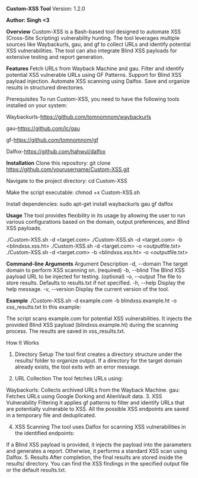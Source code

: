 **Custom-XSS Tool**
Version: 1.2.0

**Author: Singh <3**

**Overview**
Custom-XSS is a Bash-based tool designed to automate XSS (Cross-Site Scripting) vulnerability hunting. The tool leverages multiple sources like Waybackurls, gau, and gf to collect URLs and identify potential XSS vulnerabilities. The tool can also integrate Blind XSS payloads for extensive testing and report generation.

**Features**
Fetch URLs from Wayback Machine and gau.
Filter and identify potential XSS vulnerable URLs using GF Patterns.
Support for Blind XSS payload injection.
Automate XSS scanning using Dalfox.
Save and organize results in structured directories.

Prerequisites
To run Custom-XSS, you need to have the following tools installed on your system:

Waybackurls-https://github.com/tomnomnom/waybackurls

gau-https://github.com/lc/gau

gf-https://github.com/tomnomnom/gf

Dalfox-https://github.com/hahwul/dalfox



**Installation**
Clone this repository:
git clone https://github.com/yourusername/Custom-XSS.git

Navigate to the project directory:
cd Custom-XSS

Make the script executable:
chmod +x Custom-XSS.sh

Install dependencies:
sudo apt-get install waybackurls gau gf dalfox



**Usage**
The tool provides flexibility in its usage by allowing the user to run various configurations based on the domain, output preferences, and Blind XSS payloads.

./Custom-XSS.sh -d <target.com>
./Custom-XSS.sh -d <target.com> -b <blindxss.xss.ht>
./Custom-XSS.sh -d <target.com> -o <outputfile.txt>
./Custom-XSS.sh -d <target.com> -b <blindxss.xss.ht> -o <outputfile.txt>


**Command-line Arguments**
Argument	Description
-d, --domain	The target domain to perform XSS scanning on. (required)
-b, --blind	The Blind XSS payload URL to be injected for testing. (optional)
-o, --output	The file to store results. Defaults to results.txt if not specified.
-h, --help	Display the help message.
-v, --version	Display the current version of the tool.



**Example**
./Custom-XSS.sh -d example.com -b blindxss.example.ht -o xss_results.txt
In this example:

The script scans example.com for potential XSS vulnerabilities.
It injects the provided Blind XSS payload (blindxss.example.ht) during the scanning process.
The results are saved in xss_results.txt.

How It Works
1. Directory Setup
The tool first creates a directory structure under the results/ folder to organize output. If a directory for the target domain already exists, the tool exits with an error message.

2. URL Collection
The tool fetches URLs using:

Waybackurls: Collects archived URLs from the Wayback Machine.
gau: Fetches URLs using Google Dorking and AlienVault data.
3. XSS Vulnerability Filtering
It applies gf patterns to filter and identify URLs that are potentially vulnerable to XSS. All the possible XSS endpoints are saved in a temporary file and deduplicated.

4. XSS Scanning
The tool uses Dalfox for scanning XSS vulnerabilities in the identified endpoints:

If a Blind XSS payload is provided, it injects the payload into the parameters and generates a report.
Otherwise, it performs a standard XSS scan using Dalfox.
5. Results
After completion, the final results are stored inside the results/<domain> directory. You can find the XSS findings in the specified output file or the default results.txt.
